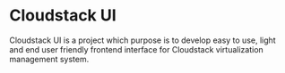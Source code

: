 # Cloudstack UI
Cloudstack UI is a project which purpose is to develop easy to use, light and end user friendly frontend interface for Cloudstack virtualization management system.
